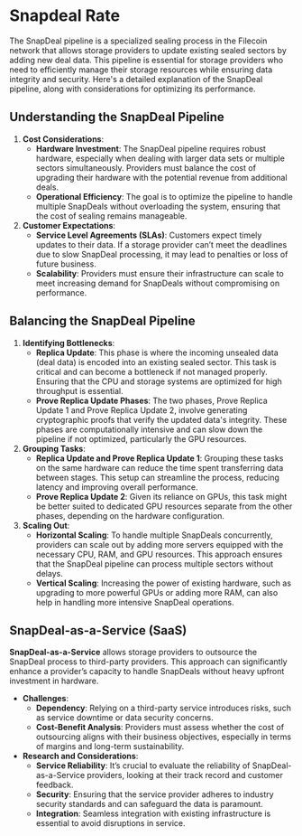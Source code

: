 # Snapdeal Rate

The SnapDeal pipeline is a specialized sealing process in the Filecoin network that allows storage providers to update existing sealed sectors by adding new deal data. This pipeline is essential for storage providers who need to efficiently manage their storage resources while ensuring data integrity and security. Here's a detailed explanation of the SnapDeal pipeline, along with considerations for optimizing its performance.

## **Understanding the SnapDeal Pipeline**

1. **Cost Considerations**:
   * **Hardware Investment**: The SnapDeal pipeline requires robust hardware, especially when dealing with larger data sets or multiple sectors simultaneously. Providers must balance the cost of upgrading their hardware with the potential revenue from additional deals.
   * **Operational Efficiency**: The goal is to optimize the pipeline to handle multiple SnapDeals without overloading the system, ensuring that the cost of sealing remains manageable.
2. **Customer Expectations**:
   * **Service Level Agreements (SLAs)**: Customers expect timely updates to their data. If a storage provider can’t meet the deadlines due to slow SnapDeal processing, it may lead to penalties or loss of future business.
   * **Scalability**: Providers must ensure their infrastructure can scale to meet increasing demand for SnapDeals without compromising on performance.

## **Balancing the SnapDeal Pipeline**

1. **Identifying Bottlenecks**:
   * **Replica Update**: This phase is where the incoming unsealed data (deal data) is encoded into an existing sealed sector. This task is critical and can become a bottleneck if not managed properly. Ensuring that the CPU and storage systems are optimized for high throughput is essential.
   * **Prove Replica Update Phases**: The two phases, Prove Replica Update 1 and Prove Replica Update 2, involve generating cryptographic proofs that verify the updated data's integrity. These phases are computationally intensive and can slow down the pipeline if not optimized, particularly the GPU resources.
2. **Grouping Tasks**:
   * **Replica Update and Prove Replica Update 1**: Grouping these tasks on the same hardware can reduce the time spent transferring data between stages. This setup can streamline the process, reducing latency and improving overall performance.
   * **Prove Replica Update 2**: Given its reliance on GPUs, this task might be better suited to dedicated GPU resources separate from the other phases, depending on the hardware configuration.
3. **Scaling Out**:
   * **Horizontal Scaling**: To handle multiple SnapDeals concurrently, providers can scale out by adding more servers equipped with the necessary CPU, RAM, and GPU resources. This approach ensures that the SnapDeal pipeline can process multiple sectors without delays.
   * **Vertical Scaling**: Increasing the power of existing hardware, such as upgrading to more powerful GPUs or adding more RAM, can also help in handling more intensive SnapDeal operations.

## **SnapDeal-as-a-Service (SaaS)**

**SnapDeal-as-a-Service** allows storage providers to outsource the SnapDeal process to third-party providers. This approach can significantly enhance a provider’s capacity to handle SnapDeals without heavy upfront investment in hardware.

* **Challenges**:
  * **Dependency**: Relying on a third-party service introduces risks, such as service downtime or data security concerns.
  * **Cost-Benefit Analysis**: Providers must assess whether the cost of outsourcing aligns with their business objectives, especially in terms of margins and long-term sustainability.
* **Research and Considerations**:
  * **Service Reliability**: It’s crucial to evaluate the reliability of SnapDeal-as-a-Service providers, looking at their track record and customer feedback.
  * **Security**: Ensuring that the service provider adheres to industry security standards and can safeguard the data is paramount.
  * **Integration**: Seamless integration with existing infrastructure is essential to avoid disruptions in service.
